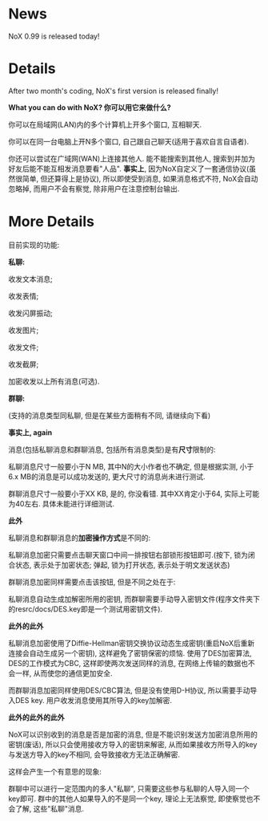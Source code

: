# News #

NoX 0.99 is released today!


# Details #

After two month's coding, NoX's first version is released finally!

**What you can do with NoX? 你可以用它来做什么?**

你可以在局域网(LAN)内的多个计算机上开多个窗口, 互相聊天.

你可以在同一台电脑上开N多个窗口, 自己跟自己聊天(适用于喜欢自言自语者).

你还可以尝试在广域网(WAN)上连接其他人. 能不能搜索到其他人, 搜索到并加为好友后能不能互相发消息要看"人品".
**事实上**, 因为NoX自定义了一套通信协议(虽然很简单, 但还算得上是协议),
所以即使受到消息, 如果消息格式不符, NoX会自动忽略掉, 而用户不会有察觉, 除非用户在注意控制台输出.

# More Details #

目前实现的功能:

**私聊:**

收发文本消息;

收发表情;

收发闪屏振动;

收发图片;

收发文件;

收发截屏;

加密收发以上所有消息(可选).

**群聊:**

(支持的消息类型同私聊, 但是在某些方面稍有不同, 请继续向下看)


**事实上, again**

消息(包括私聊消息和群聊消息, 包括所有消息类型)是有**尺寸**限制的:

私聊消息尺寸一般要小于N MB, 其中N的大小作者也不确定,
但是根据实测, 小于6.x MB的消息是可以成功发送的, 更大尺寸的消息尚未进行测试.

群聊消息尺寸一般要小于XX KB, 是的, 你没看错.
其中XX肯定小于64, 实际上可能为40左右.
具体未能进行详细测试.

**此外**

私聊消息和群聊消息的**加密操作方式**是不同的:

私聊消息加密只需要点击聊天窗口中间一排按钮右部锁形按钮即可.(按下, 锁为闭合状态, 表示处于加密状态; 弹起, 锁为打开状态, 表示处于明文发送状态)

群聊消息加密同样需要点击该按钮, 但是不同之处在于:

私聊消息自动生成加解密所用的密钥, 而群聊需要手动导入密钥文件(程序文件夹下的resrc/docs/DES.key即是一个测试用密钥文件).

**此外的此外**

私聊消息加密使用了Diffie-Hellman密钥交换协议动态生成密钥(重启NoX后重新连接会自动生成另一个密钥), 这样避免了密钥保密的烦恼. 使用了DES加密算法, DES的工作模式为CBC, 这样即使两次发送同样的消息, 在网络上传输的数据也不会一样, 从而使您的通信更加安全.

而群聊消息加密同样使用DES/CBC算法, 但是没有使用D-H协议, 所以需要手动导入DES key. 用户收发消息使用其所导入的key加解密.

**此外的此外的此外**

NoX可以识别收到的消息是否是加密的消息, 但是不能识别发送方加密消息所用的密钥(废话), 所以只会使用接收方导入的密钥来解密, 从而如果接收方所导入的key与发送方导入的key不相同, 会导致接收方无法正确解密.

这样会产生一个有意思的现象:

群聊中可以进行一定范围内的多人"私聊", 只需要这些参与私聊的人导入同一个key即可. 群中的其他人如果导入的不是同一个key, 理论上无法察觉, 即使察觉也不会了解, 这些"私聊"消息.
